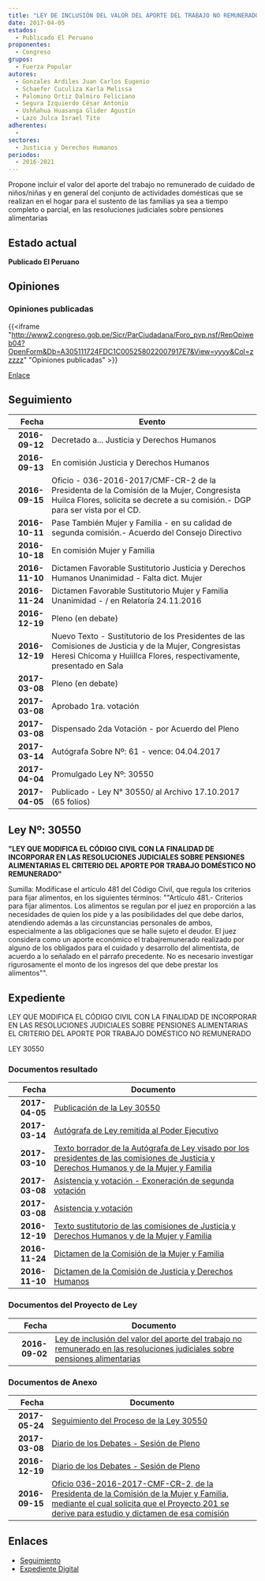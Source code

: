 ```yaml
---
title: "LEY DE INCLUSIÓN DEL VALOR DEL APORTE DEL TRABAJO NO REMUNERADO EN LAS RESOLUCIONES JUDICIALES SOBRE PENSIONES ALIMENTARIAS"
date: 2017-04-05
estados: 
  - Publicado El Peruano
proponentes: 
  - Congreso
grupos: 
  - Fuerza Popular
autores: 
  - Gonzales Ardiles Juan Carlos Eugenio
  - Schaefer Cuculiza Karla Melissa
  - Palomino Ortiz Dalmiro Feliciano
  - Segura Izquierdo César Antonio
  - Ushñahua Huasanga Glider Agustín
  - Lazo Julca Israel Tito
adherentes: 
  - 
sectores: 
  - Justicia y Derechos Humanos
periodos: 
  - 2016-2021
---
```


Propone incluir el valor del aporte del trabajo no remunerado de cuidado de niños/niñas y en general del conjunto de actividades domésticas que se realizan en el hogar para el sustento de las familias ya sea a tiempo completo o parcial, en las resoluciones judiciales sobre pensiones alimentarias


## Estado actual

**Publicado El Peruano**

## Opiniones

### Opiniones publicadas

{{<iframe "http://www2.congreso.gob.pe/Sicr/ParCiudadana/Foro_pvp.nsf/RepOpiweb04?OpenForm&Db=A305111724FDC1C005258022007917E7&View=yyyy&Col=zzzzz" "Opiniones publicadas" >}}

[Enlace](http://www2.congreso.gob.pe/Sicr/ParCiudadana/Foro_pvp.nsf/RepOpiweb04?OpenForm&Db=A305111724FDC1C005258022007917E7&View=yyyy&Col=zzzzz)

## Seguimiento

| Fecha | Evento |
|------:|--------|
| **2016-09-12** | Decretado a... Justicia y Derechos Humanos|
| **2016-09-13** | En comisión Justicia y Derechos Humanos|
| **2016-09-15** | Oficio - 036-2016-2017/CMF-CR-2 de la Presidenta de la Comisión de la Mujer, Congresista Huilca Flores, solicita se decrete a su comisión.- DGP para ser vista por el CD.|
| **2016-10-11** | Pase También Mujer y Familia - en su calidad de segunda comisión.- Acuerdo del Consejo Directivo|
| **2016-10-18** | En comisión Mujer y Familia|
| **2016-11-10** | Dictamen Favorable Sustitutorio Justicia y Derechos Humanos Unanimidad - Falta dict. Mujer|
| **2016-11-24** | Dictamen Favorable Sustitutorio Mujer y Familia Unanimidad - / en Relatoría 24.11.2016|
| **2016-12-19** | Pleno (en debate)|
| **2016-12-19** | Nuevo Texto - Sustitutorio de los Presidentes de las Comisiones de Justicia y de la Mujer, Congresistas Heresi Chicoma y Huiillca Flores, respectivamente, presentado en Sala|
| **2017-03-08** | Pleno (en debate)|
| **2017-03-08** | Aprobado 1ra. votación|
| **2017-03-08** | Dispensado 2da Votación - por Acuerdo del Pleno|
| **2017-03-14** | Autógrafa Sobre Nº: 61 - vence: 04.04.2017|
| **2017-04-04** | Promulgado Ley Nº: 30550|
| **2017-04-05** | Publicado - Ley N° 30550/ al Archivo 17.10.2017 (65 folios)|

## Ley Nº: 30550

**"LEY QUE MODIFICA EL CÓDIGO CIVIL CON LA FINALIDAD DE INCORPORAR EN LAS RESOLUCIONES JUDICIALES SOBRE PENSIONES ALIMENTARIAS EL CRITERIO DEL APORTE POR TRABAJO DOMÉSTICO NO REMUNERADO"**

Sumilla: Modifícase el artículo 481 del Código Civil, que regula los criterios para fijar alimentos, en los siguientes términos: ""Artículo 481.- Criterios para fijar alimentos. Los alimentos se regulan por el juez en proporción a las necesidades de quien los pide y a las posibilidades del que debe darlos, atendiendo además a las circunstancias personales de ambos, especialmente a las obligaciones que se halle sujeto el deudor. El juez considera como un aporte económico el trabajremunerado realizado por alguno de los obligados para el cuidado y desarrollo del alimentista, de acuerdo a lo señalado en el párrafo precedente. No es necesario investigar rigurosamente el monto de los ingresos del que debe prestar los alimentos"".


## Expediente

LEY QUE MODIFICA EL CÓDIGO CIVIL CON LA FINALIDAD DE INCORPORAR EN LAS RESOLUCIONES JUDICIALES SOBRE PENSIONES ALIMENTARIAS EL CRITERIO DEL APORTE POR TRABAJO DOMÉSTICO NO REMUNERADO

LEY 30550


### Documentos resultado

| Fecha | Documento |
|------:|--------|
| **2017-04-05** | [Publicación de la Ley 30550](http://www.leyes.congreso.gob.pe/Documentos/2016_2021/ADLP/Normas_Legales/30550-LEY.pdf) |
| **2017-03-14** | [Autógrafa de Ley remitida al Poder Ejecutivo](http://www.leyes.congreso.gob.pe/Documentos/2016_2021/Autografas/Ley_y_de_Resolucion_Legislativa/AU0020120170314.pdf) |
| **2017-03-10** | [Texto borrador de la Autógrafa de Ley visado por los presidentes de las comisiones de Justicia y Derechos Humanos y de la Mujer y Familia](http://www.leyes.congreso.gob.pe/Documentos/2016_2021/Texto_Borrador_de_Autografa/BAU0020120170310.PDF) |
| **2017-03-08** | [Asistencia y votación - Exoneración de segunda votación](http://www.leyes.congreso.gob.pe/Documentos/2016_2021/Asistencia_y_Votacion/Proyectos_de_Ley/Exoneracion_de_Segunda_Votacion/AVESV0020120170308.PDF) |
| **2017-03-08** | [Asistencia y votación](http://www.leyes.congreso.gob.pe/Documentos/2016_2021/Asistencia_y_Votacion/Proyectos_de_Ley/AV0020120170308.PDF) |
| **2016-12-19** | [Texto sustitutorio de las comisiones de Justicia y Derechos Humanos y de la Mujer y Familia](http://www.leyes.congreso.gob.pe/Documentos/2016_2021/Texto_Sustitutorio/Consensuado/TSC0020120161219..pdf) |
| **2016-11-24** | [Dictamen de la Comisión de la Mujer y Familia](http://www.leyes.congreso.gob.pe/Documentos/2016_2021/Dictamenes/Proyectos_de_Ley/00201DC16MAY20161124.pdf) |
| **2016-11-10** | [Dictamen de la Comisión de Justicia y Derechos Humanos](http://www.leyes.congreso.gob.pe/Documentos/2016_2021/Dictamenes/Proyectos_de_Ley/00201DC15MAY20161110.D.pdf) |

### Documentos del Proyecto de Ley

| Fecha | Documento |
|------:|--------|
| **2016-09-02** | [Ley de inclusión del valor del aporte del trabajo no remunerado en las resoluciones judiciales sobre pensiones alimentarias](http://www.leyes.congreso.gob.pe/Documentos/2016_2021/Proyectos_de_Ley_y_de_Resoluciones_Legislativas/PL0020120160902..pdf) |

### Documentos de Anexo

| Fecha | Documento |
|------:|--------|
| **2017-05-24** | [Seguimiento del Proceso de la Ley 30550](http://www.leyes.congreso.gob.pe/Documentos/2016_2021/Seguimiento_de_Proyectos_de_Ley/00201PL20170524.PDF) |
| **2017-03-08** | [Diario de los Debates - Sesión de Pleno](http://www2.congreso.gob.pe/Sicr/DiarioDebates/Publicad.nsf/SesionesPleno/05256D6E0073DFE9052580DD006548E9/$FILE/SLO-2016-2.pdf) |
| **2016-12-19** | [Diario de los Debates - Sesión de Pleno](http://www2.congreso.gob.pe/Sicr/DiarioDebates/Publicad.nsf/SesionesPleno/05256D6E0073DFE90525808F00072361/$FILE/PLO-2016-24.pdf) |
| **2016-09-15** | [Oficio 036-2016-2017-CMF-CR-2, de la Presidenta de la Comisión de la Mujer y Familia, mediante el cual solicita que el Proyecto 201 se derive para estudio y dictamen de esa comisión](http://www.leyes.congreso.gob.pe/Documentos/2016_2021/Oficios/Comisiones_Ordinarias/OFICIO-036-2016-2017-CMF-CR-2.pdf) |

## Enlaces 

- [Seguimiento](http://www2.congreso.gob.pe/Sicr/TraDocEstProc/CLProLey2016.nsf/f7fff46988ca05b1052578e100829cc7/f5d032edc0027276052580220078c2ec?OpenDocument)
- [Expediente Digital](http://www2.congreso.gob.pehttp://www2.congreso.gob.pe/Sicr/TraDocEstProc/CLProLey2016.nsf/f7fff46988ca05b1052578e100829cc7/f5d032edc0027276052580220078c2ec?OpenDocument&Click=05257FB7005EB655.eb71d0cf91d8294e05256cdf006b5706/$Body/0.1C6C)

